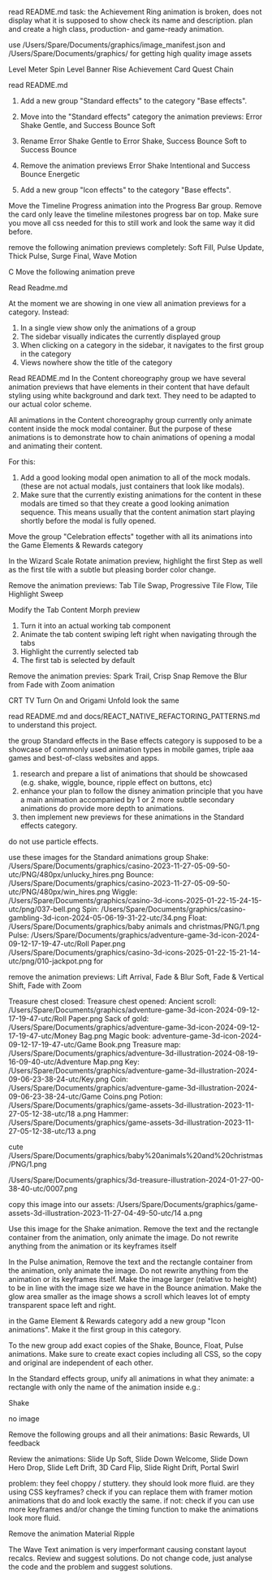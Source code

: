 read README.md
task:
the Achievement Ring animation is broken, does not display what it is supposed to show check its name and description. plan and create a high class, production- and game-ready animation.


use /Users/Spare/Documents/graphics/image_manifest.json and /Users/Spare/Documents/graphics/ for getting high quality image assets

Level Meter Spin
Level Banner Rise
Achievement Card
Quest Chain

read README.md
1. Add a new group "Standard effects" to the category "Base effects".
2. Move into the "Standard effects" category the animation previews: Error Shake Gentle, and Success Bounce Soft
3. Rename Error Shake Gentle to Error Shake, Success Bounce Soft to Success Bounce
4. Remove the animation previews Error Shake Intentional and Success Bounce Energetic


5. Add a new group "Icon effects" to the category "Base effects".



Move the Timeline Progress animation into the Progress Bar group. Remove the card only leave the timeline milestones progress bar on top. Make sure you move all css needed for this to still work and look the same way it did before.


remove the following animation previews completely: Soft Fill, Pulse Update, Thick Pulse, Surge Final, Wave Motion


C
Move the following animation preve


Read Readme.md

At the moment we are showing in one view all animation previews for a category.
Instead:
1. In a single view show only the animations of a group
2. The sidebar visually indicates the currently displayed group
3. When clicking on a category in the sidebar, it navigates to the first group in the category
4. Views nowhere show the title of the category

Read README.md
In the Content choreography group we have several animation previews that have elements in their content that have default styling using white background and dark text. They need to be adapted to our actual color scheme.

All animations in the Content choreography group currently only animate content inside the mock modal container. But the purpose of these animations is to demonstrate how to chain animations of opening a modal and animating their content.

For this:
1. Add a good looking modal open animation to all of the mock modals. (these are not actual modals, just containers that look like modals).
2. Make sure that the currently existing animations for the content in these modals are timed so that they create a good looking animation sequence. This means usually that the content animation start playing shortly before the modal is fully opened.

Move the group "Celebration effects" together with all its animations into the Game Elements & Rewards category

In the Wizard Scale Rotate animation preview, highlight the first Step as well as the first tile with a subtle but pleasing border color change.

Remove the animation previews: Tab Tile Swap, Progressive Tile Flow, Tile Highlight Sweep

Modify the Tab Content Morph preview
1. Turn it into an actual working tab component
2. Animate the tab content swiping left right when navigating through the tabs
3. Highlight the currently selected tab
4. The first tab is selected by default

Remove the animation previes: Spark Trail, Crisp Snap
Remove the Blur from Fade with Zoom animation

CRT TV Turn On and Origami Unfold look the same


read README.md and docs/REACT_NATIVE_REFACTORING_PATTERNS.md to understand this project.

the group Standard effects in the Base effects category is supposed to be a showcase of commonly used animation types in mobile games, triple aaa games and best-of-class websites and apps.

1. research and prepare a list of animations that should be showcased (e.g. shake, wiggle, bounce, ripple effect on buttons, etc)
2. enhance your plan to follow the disney animation principle that you have a main animation accompanied by 1 or 2 more subtle secondary animations do provide more depth to animations.
3. then implement new previews for these animations in the Standard effects category.

do not use particle effects.

use these images for the Standard animations group
Shake: /Users/Spare/Documents/graphics/casino-2023-11-27-05-09-50-utc/PNG/480px/unlucky_hires.png
Bounce: /Users/Spare/Documents/graphics/casino-2023-11-27-05-09-50-utc/PNG/480px/win_hires.png
Wiggle: /Users/Spare/Documents/graphics/casino-3d-icons-2025-01-22-15-24-15-utc/png/037-bell.png
Spin: /Users/Spare/Documents/graphics/casino-gambling-3d-icon-2024-05-06-19-31-22-utc/34.png
Float: /Users/Spare/Documents/graphics/baby animals and christmas/PNG/1.png
Pulse: /Users/Spare/Documents/graphics/adventure-game-3d-icon-2024-09-12-17-19-47-utc/Roll Paper.png
/Users/Spare/Documents/graphics/casino-3d-icons-2025-01-22-15-21-14-utc/png/010-jackpot.png for

remove the animation previews: Lift Arrival, Fade & Blur Soft, Fade & Vertical Shift, Fade with Zoom


Treasure chest closed:
Treasure chest opened:
Ancient scroll: /Users/Spare/Documents/graphics/adventure-game-3d-icon-2024-09-12-17-19-47-utc/Roll Paper.png
Sack of gold: /Users/Spare/Documents/graphics/adventure-game-3d-icon-2024-09-12-17-19-47-utc/Money Bag.png
Magic book: adventure-game-3d-icon-2024-09-12-17-19-47-utc/Game Book.png
Treasure map: /Users/Spare/Documents/graphics/adventure-3d-illustration-2024-08-19-16-09-40-utc/Adventure Map.png
Key: /Users/Spare/Documents/graphics/adventure-game-3d-illustration-2024-09-06-23-38-24-utc/Key.png
Coin: /Users/Spare/Documents/graphics/adventure-game-3d-illustration-2024-09-06-23-38-24-utc/Game Coins.png
Potion: /Users/Spare/Documents/graphics/game-assets-3d-illustration-2023-11-27-05-12-38-utc/18 a.png
Hammer: /Users/Spare/Documents/graphics/game-assets-3d-illustration-2023-11-27-05-12-38-utc/13 a.png


cute
/Users/Spare/Documents/graphics/baby%20animals%20and%20christmas/PNG/1.png


/Users/Spare/Documents/graphics/3d-treasure-illustration-2024-01-27-00-38-40-utc/0007.png


copy this image into our assets: /Users/Spare/Documents/graphics/game-assets-3d-illustration-2023-11-27-04-49-50-utc/14 a.png

Use this image for the Shake animation. Remove the text and the rectangle container from the animation, only animate the image. Do not rewrite anything from the animation or its keyframes itself

In the Pulse animation, Remove the text and the rectangle container from the animation, only animate the image. Do not rewrite anything from the animation or its keyframes itself. Make the image larger (relative to height) to be in line with the image size we have in the Bounce animation. Make the glow area smaller as the image shows a scroll which leaves lot of empty transparent space left and right.

in the Game Element & Rewards category add a new group "Icon animations". Make it the first group in this category.

To the new group add exact copies of the Shake, Bounce, Float, Pulse animations. Make sure to create exact copies including all CSS, so the copy and original are independent of each other.

In the Standard effects group, unify all animations in what they animate: a rectangle with only the name of the animation inside
e.g.:
<div class="standard-demo-element wiggle-element"><div class="demo-text">Shake</div></div>

no image

Remove the following groups and all their animations: Basic Rewards, UI feedback

Review the animations: Slide Up Soft, Slide Down Welcome, Slide Down Hero Drop, Slide Left Drift, 3D Card Flip, Slide Right Drift, Portal Swirl

problem: they feel choppy / stuttery. they should look more fluid. are they using CSS keyframes? check if you can replace them with framer motion animations that do and look exactly the same. if not: check if you can use more keyframes and/or change the timing function to make the animations look more fluid.

Remove the animation Material Ripple



The Wave Text animation is very imperformant causing constant layout recalcs. Review and suggest solutions. Do not change code, just analyse the code and the problem and suggest solutions.
